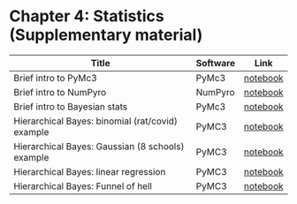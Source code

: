 # Chapter 4: Statistics  (Supplementary material)


[pymc3]: https://colab.research.google.com/github/probml/pyprobml/blob/master/book1/supplements/pymc3_intro.ipynb
[numpyro]: https://colab.research.google.com/github/probml/pyprobml/blob/master/book1/supplements/numpyro_intro.ipynb
[bayes_intro]: https://colab.research.google.com/github/probml/pyprobml/blob/master/book1/supplements/bayes_intro.ipynb
[rats]: https://colab.research.google.com/github/probml/pyprobml/blob/master/book1/supplements/hbayes_binom_rats_pymc3.ipynb
[schools]: https://colab.research.google.com/github/probml/pyprobml/blob/master/book1/supplements/schools_pymc3.ipynb
[linreg]: https://colab.research.google.com/github/probml/pyprobml/blob/master/book1/supplements/linreg_hbayes_1d_pymc3.ipynb
[funnel]: https://colab.research.google.com/github/probml/pyprobml/blob/master/book1/supplements/funnel.ipynb

|Title|Software|Link|
|-----------|----|----|
|Brief intro to PyMc3 |PyMc3| [notebook][pymc3] |
|Brief intro to NumPyro | NumPyro | [notebook][numpyro]| 
|Brief intro to Bayesian stats| PyMc3| [notebook][bayes_intro]|
|Hierarchical Bayes: binomial (rat/covid) example| PyMC3 |[notebook][rats]|
|Hierarchical Bayes: Gaussian (8 schools) example| PyMC3 |[notebook][schools]|
|Hierarchical Bayes: linear regression| PyMC3 |[notebook][linreg]|
|Hierarchical Bayes: Funnel of hell | PyMC3| [notebook][funnel]|

